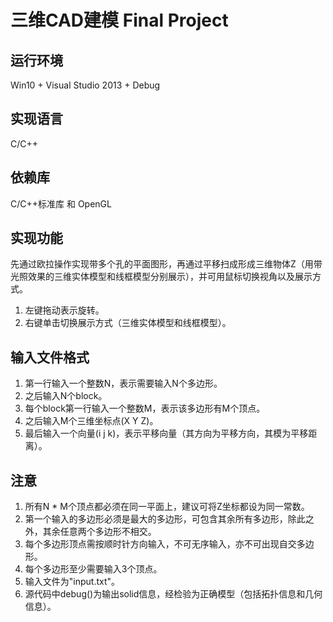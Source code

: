 # 三维CAD建模 Final Project
## 运行环境 
Win10 + Visual Studio 2013 + Debug
## 实现语言
C/C++
## 依赖库
C/C++标准库 和 OpenGL
## 实现功能
先通过欧拉操作实现带多个孔的平面图形，再通过平移扫成形成三维物体Z（用带光照效果的三维实体模型和线框模型分别展示），并可用鼠标切换视角以及展示方式。
1. 左键拖动表示旋转。
2. 右键单击切换展示方式（三维实体模型和线框模型）。
## 输入文件格式
1. 第一行输入一个整数N，表示需要输入N个多边形。
2. 之后输入N个block。
3. 每个block第一行输入一个整数M，表示该多边形有M个顶点。
4. 之后输入M个三维坐标点(X Y Z)。
5. 最后输入一个向量(i j k)，表示平移向量（其方向为平移方向，其模为平移距离）。
## 注意
1. 所有N * M个顶点都必须在同一平面上，建议可将Z坐标都设为同一常数。
2. 第一个输入的多边形必须是最大的多边形，可包含其余所有多边形，除此之外，其余任意两个多边形不相交。
3. 每个多边形顶点需按顺时针方向输入，不可无序输入，亦不可出现自交多边形。
4. 每个多边形至少需要输入3个顶点。
5. 输入文件为"input.txt"。
6. 源代码中debug()为输出solid信息，经检验为正确模型（包括拓扑信息和几何信息）。